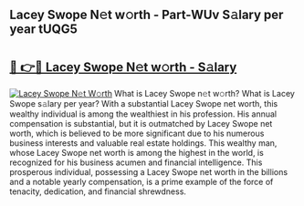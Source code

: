 ## Lacey Swope N𝚎t w𝚘rth - Part-WUv S𝚊lary per year tUQG5

# <h2><a href="http://gc4dle.nevu.top/?p=Lacey+Swope">🔗 👉🔴 Lacey Swope N𝚎t w𝚘rth - S𝚊lary</a></h2>

[![Lacey Swope N𝚎t W𝚘rth](https://i.imgur.com/Oavwk0R.jpeg)](http://gc4dle.nevu.top/?p=Lacey+Swope)
What is Lacey Swope n𝚎t w𝚘rth? What is Lacey Swope s𝚊lary per year?
With a substantial Lacey Swope net worth, this wealthy individual is among the wealthiest in his profession. His annual compensation is substantial, but it is outmatched by Lacey Swope net worth, which is believed to be more significant due to his numerous business interests and valuable real estate holdings. This wealthy man, whose Lacey Swope net worth is among the highest in the world, is recognized for his business acumen and financial intelligence. This prosperous individual, possessing a Lacey Swope net worth in the billions and a notable yearly compensation, is a prime example of the force of tenacity, dedication, and financial shrewdness.
